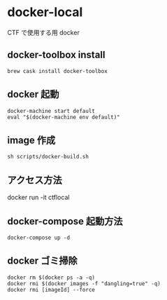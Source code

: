 # docker-local

CTF で使用する用 docker

## docker-toolbox install

```
brew cask install docker-toolbox
```

## docker 起動

```
docker-machine start default
eval "$(docker-machine env default)"
```

## image 作成

```
sh scripts/docker-build.sh
```

## アクセス方法

docker run -it ctflocal

## docker-compose 起動方法

```
docker-compose up -d
```

## docker ゴミ掃除

```
docker rm $(docker ps -a -q)
docker rmi $(docker images -f "dangling=true" -q)
docker rmi [imageId] --force
```

